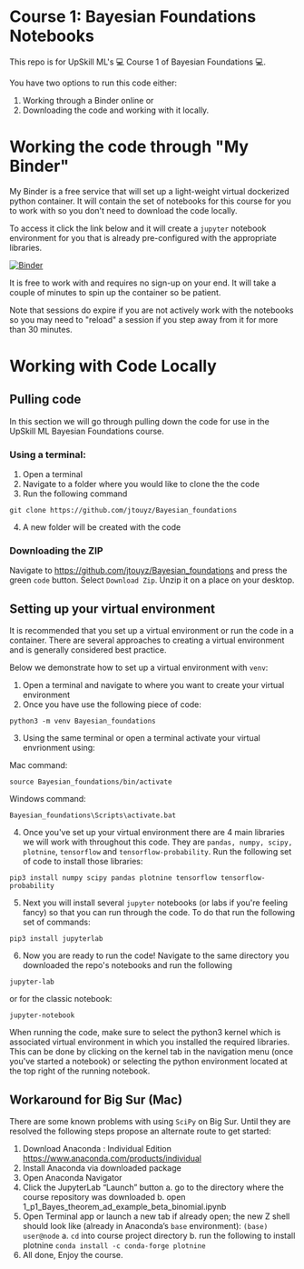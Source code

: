 # Course 1: Bayesian Foundations Notebooks
This repo is for UpSkill ML's 💻 Course 1 of Bayesian Foundations 💻.

You have two options to run this code either:
1. Working through a Binder online or
2. Downloading the code and working with it locally.


# Working the code through "My Binder"
My Binder is a free service that will set up a light-weight virtual dockerized python container. It will contain the set of notebooks for this course for you to work with so you don't need to download the code locally.

To access it click the link below and it will create a `jupyter` notebook environment for you that is already pre-configured with the appropriate libraries.

[![Binder](https://mybinder.org/badge_logo.svg)](https://mybinder.org/v2/gh/jtouyz/Bayesian_foundations/HEAD)

It is free to work with and requires no sign-up on your end. It will take a couple of minutes to spin up the container so be patient.

Note that sessions do expire if you are not actively work with the notebooks so you may need to "reload" a session if you step away from it for more than 30 minutes.

# Working with Code Locally 

## Pulling code
In this section we will go through pulling down the code for use in the UpSkill ML Bayesian Foundations course.

### Using a terminal: 
1. Open a terminal
2. Navigate to a folder where you would like to clone the the code
3. Run the following command

```
git clone https://github.com/jtouyz/Bayesian_foundations
```

4. A new folder will be created with the code

### Downloading the ZIP
Navigate to https://github.com/jtouyz/Bayesian_foundations and press the green `code` button. Select `Download Zip`. Unzip it on a place on your desktop.


## Setting up your virtual environment
It is recommended that you set up a virtual environment or run the code in a container. There are several approaches to creating a virtual environment and is generally considered best practice.

Below we demonstrate how to set up a virtual environment with `venv`:

1. Open a terminal and navigate to where you want to create your virtual environment
2. Once you have use the following piece of code:
```
python3 -m venv Bayesian_foundations
```

3. Using the same terminal or open a terminal activate your virtual envrionment using:

Mac command:
```
source Bayesian_foundations/bin/activate
```

Windows command:
```
Bayesian_foundations\Scripts\activate.bat
```
4. Once you've set up your virtual environment there are 4 main libraries we will work with throughout this code. They are `pandas, numpy, scipy,` `plotnine`, `tensorflow` and `tensorflow-probability`. Run the following set of code to install those libraries:
```
pip3 install numpy scipy pandas plotnine tensorflow tensorflow-probability
```

5. Next you will install several `jupyter` notebooks (or labs if you're feeling fancy) so that you can run through the code. To do that run the following set of commands:
```
pip3 install jupyterlab
```

6. Now you are ready to run the code! Navigate to the same directory you downloaded the repo's notebooks and run the following 
```
jupyter-lab
```
or for the classic notebook:
```
jupyter-notebook
```
When running the code, make sure to select the python3 kernel which is associated virtual environment in which you installed the required libraries. This can be done by clicking on the kernel tab in the navigation menu (once you've started a notebook) or selecting the python environment located at the top right of the running notebook.

## Workaround for Big Sur (Mac)
There are some known problems with using `SciPy` on Big Sur. Until they are resolved the following steps propose an alternate route to get started:

1. Download Anaconda : Individual Edition
	https://www.anaconda.com/products/individual
2. Install Anaconda via downloaded package
3. Open Anaconda Navigator
4. Click the JupyterLab “Launch” button
	a. go to the directory where the course repository was downloaded
	b. open 1_p1_Bayes_theorem_ad_example_beta_binomial.ipynb
5. Open Terminal app or launch a new tab if already open; the new Z shell should look like (already in Anaconda’s `base` environment):
	`(base) user@node`
	a. `cd` into course project directory
	b. run the following to install plotnine
		```conda install -c conda-forge plotnine```
6. All done, Enjoy the course.